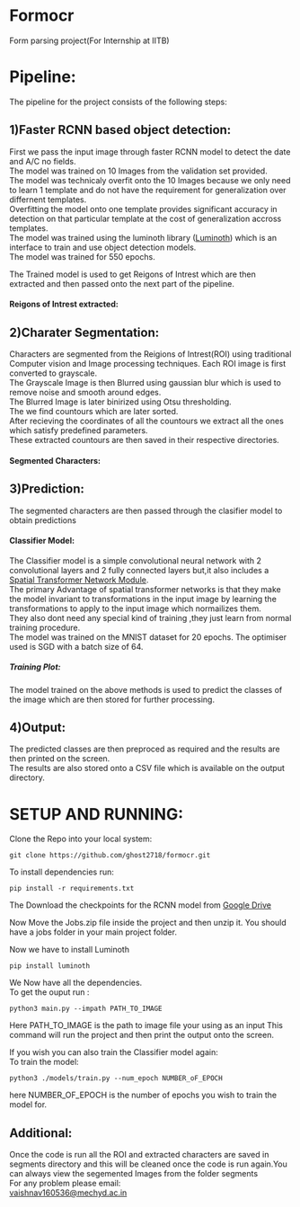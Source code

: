 

# Formocr
Form parsing project(For Internship at IITB)

# Pipeline:
The pipeline for the project consists of the following steps:</br>
## 1)Faster RCNN based object detection:</br>
First we pass the input image through faster RCNN model to detect the date and A/C no fields.</br>
The model was trained on 10 Images from the validation set provided.</br>
The model was technicaly overfit onto the 10 Images because we only need to learn 1 template and do not have the requirement for generalization over differnent templates.</br>
Overfitting the model onto one template provides significant accuracy in detection on that particular template at the cost of generalization accross templates.</br>
The model was trained using the luminoth library ([Luminoth](https://github.com/tryolabs/luminoth)) which is an interface to train and use object detection models.</br>
The model was trained for 550 epochs.</br>

The Trained model is used to get Reigons of Intrest which are then extracted and then passed onto the next part of the pipeline.</br>
#### Reigons of Intrest extracted:</br>















## 2)Charater Segmentation:</br>
Characters are segmented from the Reigions of Intrest(ROI) using traditional Computer vision and Image processing techniques.
Each ROI image is first converted to grayscale.</br>
The Grayscale Image is then Blurred using gaussian blur which is used to remove noise and smooth around edges.</br>
The Blurred Image is later binirized using Otsu thresholding.</br>
The we find countours which are later sorted.</br>
After recieving the coordinates of all the countours we extract all the ones which satisfy predefined parameters.</br>
These extracted countours are then saved in their respective directories.

#### Segmented Characters:














## 3)Prediction:</br>
The segmented characters are then passed through the clasifier model to obtain predictions
#### Classifier Model:</br>
The Classifier model is a simple convolutional neural network with 2 convolutional layers  and 2 fully connected layers but,it also includes a [Spatial Transformer Network Module](https://arxiv.org/abs/1506.02025).</br>
The primary Advantage of spatial transformer networks is that they make the model invariant to transformations in the input image by learning the transformations to apply to the input image which normailizes them.</br>
They also dont need any special kind of training ,they just learn from normal training procedure.</br>
The model was trained on the MNIST dataset for 20 epochs.
The optimiser used is SGD with a batch size of 64.</br>

##### Training Plot:














The model trained on the above methods is used to predict the classes of the image which are then stored for further processing.


## 4)Output:
The predicted classes are then preproced as required and the results are then printed on the screen.</br>
The results are also stored onto a CSV file which is available on the output directory.





# SETUP AND RUNNING:
Clone the Repo into your local system:
```
git clone https://github.com/ghost2718/formocr.git
```

To install dependencies run:
```
pip install -r requirements.txt
```
The Download the checkpoints for the RCNN model from [Google Drive](https://drive.google.com/open?id=1E5qdlhBK471Bqp_iwDevIW2O7h4uc6Z1)

Now Move the Jobs.zip file inside the project and then unzip it.
You should have a jobs folder in your main project folder.

Now we have to install Luminoth
```
pip install luminoth
```
We Now have all the dependencies.</br>
To get the ouput run :
```
python3 main.py --impath PATH_TO_IMAGE
```
Here PATH_TO_IMAGE is the path to image file your using as an input
This command will run the project and then print the output onto the screen.</br>

If you wish you can also train the Classifier model again:</br>
To train the model:
```
python3 ./models/train.py --num_epoch NUMBER_oF_EPOCH
```
here NUMBER_OF_EPOCH is the number of epochs you wish to train the model for.

## Additional:
Once the code is run all the ROI and extracted characters are saved in segments directory and this will be cleaned once the code is run again.You can always view the segemented Images from the folder segments</br>
For any problem please email:</br>
[vaishnav160536@mechyd.ac.in](vaishnav160536@mechyd.ac.in)


